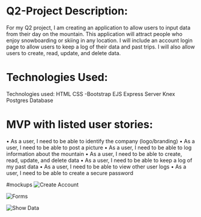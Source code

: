 
 # Q2-Project Description:
For my Q2 project, I am creating an application to allow users to input data from their day on the mountain. This application will attract people who enjoy snowboarding or skiing in any location. I will include an account login page to allow users to keep a log of their data and past trips. I will also allow users to create, read, update, and delete data.

# Technologies Used: 
Technologies used: 
  HTML 
  CSS 
    -Bootstrap 
  EJS 
  Express Server 
  Knex 
  Postgres 
  Database
  # MVP with listed user stories: 
•	As a user, I need to be able to identify the company (logo/branding) 
•	As a user, I need to be able to post a picture 
•	As a user, I need to be able to log information about the mountain 
•	As a user, I need to be able to create, read, update, and delete data 
•	As a user, I need to be able to keep a log of my past data 
•	As a user, I need to be able to view other user logs 
•	As a user, I need to be able to create a secure password


#mockups
![Create Account](https://github.com/rkborgstrom/Q2-Project/blob/master/images/CreateAccount.jpg)
  
![Forms](https://github.com/rkborgstrom/Q2-Project/blob/master/images/Forms.jpg)

![Show Data](https://github.com/rkborgstrom/Q2-Project/blob/master/images/ShowData.jpg)
